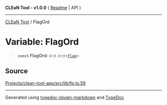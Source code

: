 **CLEaN Tool - v1.0.0** ( [Readme](../README.md) \| API )

***

[CLEaN Tool](../exports.md) / FlagOrd

# Variable: FlagOrd

> **`const`** **FlagOrd**: `Ord.Ord`\<[`Flag`](../type-aliases/Flag.md)\>

## Source

[Projects/clean-tool-app/src/lib/fp.ts:59](https://github.com/yuckyh/clean-tool-app/)

***

Generated using [typedoc-plugin-markdown](https://www.npmjs.com/package/typedoc-plugin-markdown) and [TypeDoc](https://typedoc.org/)
